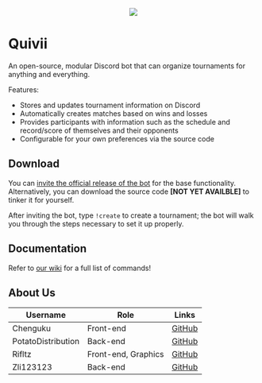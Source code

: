 <p align="center">
  <img src="https://raw.githubusercontent.com/PotatoDistribution/TourneyBot/main/assets/quivii.png">
</p>

# Quivii

An open-source, modular Discord bot that can organize tournaments for anything and everything. 

Features:
- Stores and updates tournament information on Discord
- Automatically creates matches based on wins and losses
- Provides participants with information such as the schedule and record/score of themselves and their opponents
- Configurable for your own preferences via the source code

## Download
You can [invite the official release of the bot](https://discord.com/api/oauth2/authorize?client_id=873357302399393822&permissions=8&scope=bot) for the base functionality.  
Alternatively, you can download the source code **\[NOT YET AVAILBLE\]** to tinker it for yourself.

After inviting the bot, type `!create` to create a tournament; the bot will walk you through the steps necessary to set it up properly.

## Documentation
Refer to [our wiki](https://github.com/PotatoDistribution/TourneyBot/wiki) for a full list of commands!

## About Us
| Username | Role | Links |
| --- | --- | --- |
| Chenguku | Front-end | [GitHub](https://github.com/Chenguku) |
| PotatoDistribution | Back-end | [GitHub](https://github.com/PotatoDistribution) |
| Rifltz | Front-end, Graphics | [GitHub](https://github.com/Rifltz) |
| Zli123123 | Back-end | [GitHub](https://github.com/Zli123123) |
